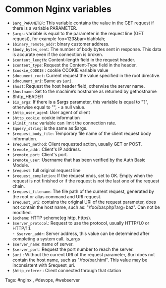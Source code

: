 # Common Nginx variables

- `$arg_PARAMETER`: This variable contains the value in the GET request if there is a variable PARAMETER.  
- `$args`: variable is equal to the parameter in the request line (GET request), for example foo=123&bar=blahblah;  
- `$binary_remote_addr`: binary customer address.  
- `$body_bytes_sent`:  The number of body bytes sent in response. This data is accurate even if the connection is broken.  
- `$content_length`: Content-length field in the request header.  
- `$content_type`: Request the Content-Type field in the header.  
- `$cookie_COOKIE` : cookie COOKIE variable value  
- `$document_root`:  Current request the value specified in the root directive.  
- `$document_uri`: Same as `$uri`.  
- `$host`: Request the host header field, otherwise the server name.  
- `$hostname`: Set to the machine’s hostname as returned by gethostname  
- $http_HEADER  
- `$is_args`: If there is a $args parameter, this variable is equal to "?", otherwise equal to "", - a null value.  
- `$http_user_agen`t: User agent of client   
- `$http_cookie`: cookie information  
- `$limit_rate`:  variable can limit the connection rate.  
- `$query_string`: is the same as $args.  
- `$request_body_file`: Temporary file name of the client request body information.  
- `$request_method`: Client requested action, usually GET or POST.  
- `$remote_addr`: Client's IP address.  
- `$remote_port`: Client's port.  
- `$remote_user`: Username that has been verified by the Auth Basic Module.  
- `$request`: full original request line
- `$request_completion`: If the request ends, set to OK. Empty when the request is not finished or if the request is not the last one of the request chain.  
- `$request_filename`: The file path of the current request, generated by the root or alias command and URI request.  
- `$request_uri`: contains the original URI of the request parameter, does not contain the host name, such as: "/foo/bar.php?arg=baz". Can not be modified.  
- `$scheme`: HTTP  scheme(eg http, https).  
- `$server_protocol`: Request to use the protocol, usually HTTP/1.0 or HTTP/1.1.  
-` $server_addr`: Server address, this value can be determined after completing a system call.  is_args
- `$server_name`: name of server.  
- `$server_port`: Request the port number to reach the server.  
- `$uri` : Without the current URI of the request parameter, $uri does not contain the host name, such as "/foo/bar.html". This value may be inconsistent with $request_uri. 
- `$http_referer` : Client connected through that station

Tags: #nginx , #devops, #webserver